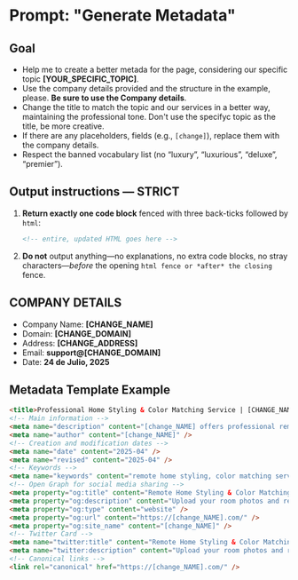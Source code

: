 # Prompt: "Generate Metadata"

## Goal

- Help me to create a better metada for the page, considering our specific topic **[YOUR_SPECIFIC_TOPIC]**.
- Use the company details provided and the structure in the example, please. **Be sure to use the Company details**.
- Change the title to match the topic and our services in a better way, maintaining the professional tone. Don't use the specifyc topic as the title, be more creative.
- If there are any placeholders, fields (e.g., `[change]`), replace them with the company details.
- Respect the banned vocabulary list (no “luxury”, “luxurious”, “deluxe”, “premier”).

## Output instructions — **STRICT**

1. **Return exactly one code block** fenced with three back-ticks followed by `html`:

   ```html
   <!-- entire, updated HTML goes here -->
   ```

2. **Do not** output anything—no explanations, no extra code blocks, no stray characters—*before* the opening ```html fence or *after* the closing``` fence.

## COMPANY DETAILS

- Company Name: **[CHANGE_NAME]**
- Domain: **[CHANGE_DOMAIN]**
- Address: **[CHANGE_ADDRESS]**
- Email: **support@[CHANGE_DOMAIN]**
- Date: **24 de Julio, 2025**

## Metadata Template Example

```html
<title>Professional Home Styling & Color Matching Service | [CHANGE_NAME]</title>
<!-- Main information -->
<meta name="description" content="[change_NAME] offers professional remote home styling and color matching services. Upload room photos to receive custom color palettes, paint suggestions, and expert styling tips tailored to your space." />
<meta name="author" content="[change_NAME]" />
<!-- Creation and modification dates -->
<meta name="date" content="2025-04" />
<meta name="revised" content="2025-04" />
<!-- Keywords -->
<meta name="keywords" content="remote home styling, color matching service, custom color palettes, paint suggestions, room styling tips, [change_NAME], interior design help, online home consultation, house flipping design, new homeowner design, home color flow planning, custom mood boards" />
<!-- Open Graph for social media sharing -->
<meta property="og:title" content="Remote Home Styling & Color Matching: Professional Design Services from Your Photos" />
<meta property="og:description" content="Upload your room photos and receive custom color palettes, paint suggestions, and expert styling tips. Perfect for new homeowners and house flippers seeking professional design guidance." />
<meta property="og:type" content="website" />
<meta property="og:url" content="https://[change_NAME].com/" />
<meta property="og:site_name" content="[change_NAME]" />
<!-- Twitter Card -->
<meta name="twitter:title" content="Remote Home Styling & Color Matching: Professional Design Services from Your Photos" />
<meta name="twitter:description" content="Upload your room photos and receive custom color palettes, paint suggestions, and expert styling tips. Perfect for new homeowners and house flippers seeking professional design guidance." />
<!-- Canonical links -->
<link rel="canonical" href="https://[change_NAME].com/" />
```

